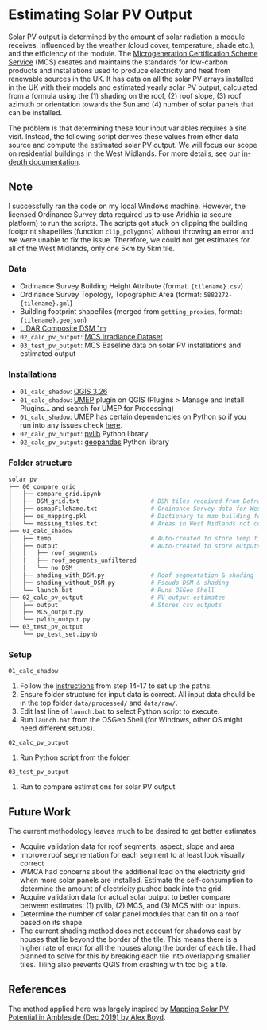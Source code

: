 # Estimating Solar PV Output
Solar PV output is determined by the amount of solar radiation a module receives, influenced by the weather (cloud cover, temperature, shade etc.), and the efficiency of the module. The [Microgeneration Certification Scheme Service](https://mcscertified.com/) (MCS) creates and maintains the standards for low-carbon products and installations used to produce electricity and heat from renewable sources in the UK. It has data on all the solar PV arrays installed in the UK with their models and estimated yearly solar PV output, calculated from a formula using the (1) shading on the roof, (2) roof slope, (3) roof azimuth or orientation towards the Sun and (4) number of solar panels that can be installed.

The problem is that determining these four input variables requires a site visit. Instead, the following script derives these values from other data source and compute the estimated solar PV output. We will focus our scope on residential buildings in the West Midlands. For more details, see our [in-depth documentation](https://github.com/DSSGxUK/s22_wmca/blob/main/technical_docs/02A_EstimatingSolarPV.pdf).

## Note
I successfully ran the code on my local Windows machine. However, the licensed Ordinance Survey data required us to use Aridhia (a secure platform) to run the scripts. The scripts got stuck on clipping the building footprint shapefiles (function `clip_polygons`) without throwing an error and we were unable to fix the issue. Therefore, we could not get estimates for all of the West Midlands, only one 5km by 5km tile.

### Data
- Ordinance Survey Building Height Attribute (format: `{tilename}.csv`)
- Ordinance Survey Topology, Topographic Area (format: `5882272-{tilename}.gml`)
- Building footprint shapefiles (merged from `getting_proxies`, format: `{tilename}.geojson`)
- [LIDAR Composite DSM 1m](https://environment.data.gov.uk/DefraDataDownload/?Mode=survey)
- `02_calc_pv_output`: [MCS Irradiance Dataset](https://www.google.com/url?sa=t&rct=j&q=&esrc=s&source=web&cd=&ved=2ahUKEwi2upKmosv5AhWTiFwKHRy2CSAQFnoECBIQAQ&url=https%3A%2F%2Fmcscertified.com%2Fwp-content%2Fuploads%2F2019%2F08%2FIrradiance-Datasets.xlsx&usg=AOvVaw27Q48eb99hbZqKVtBAbKzr)
- `03_test_pv_output`: MCS Baseline data on solar PV installations and estimated output

### Installations
- `01_calc_shadow`: [QGIS 3.26](https://www.qgis.org/en/site/forusers/download.html)
- `01_calc_shadow`: [UMEP](https://umep-docs.readthedocs.io/en/latest/) plugin on QGIS (Plugins > Manage and Install Plugins… and search for UMEP for Processing)
- `01_calc_shadow`: UMEP has certain dependencies on Python so if you run into any issues check [here](https://umep-docs.readthedocs.io/projects/tutorial/en/latest/Tutorials/PythonProcessing1.html?highlight=dependencies).
- `02_calc_pv_output`: [pvlib](https://pvlib-python.readthedocs.io/en/stable/user_guide/package_overview.html) Python library
- `02_calc_pv_output`: [geopandas](https://geopandas.org/en/stable/getting_started/install.html) Python library

### Folder structure
```bash
solar pv
├── 00_compare_grid   
│   ├── compare_grid.ipynb	            
│   ├── DSM_grid.txt                    # DSM tiles received from Defra
│   ├── osmapFileName.txt               # Ordinance Survey data for West Midlands
│   ├── os_mapping.pkl                  # Dictionary to map building footprint files and DSM data
│   └── missing_tiles.txt               # Areas in West Midlands not covered by DSM
├── 01_calc_shadow              
│   ├── temp                            # Auto-created to store temp files
│   ├── output                          # Auto-created to store outputs
│   │   ├── roof_segments	    
│   │   ├── roof_segments_unfiltered
│   │   └── no_DSM
│   ├── shading_with_DSM.py             # Roof segmentation & shading
│   ├── shading_without_DSM.py          # Pseudo-DSM & shading
│   └── launch.bat                      # Runs OSGeo Shell
├── 02_calc_pv_output                   # PV output estimates
│   ├── output                          # Stores csv outputs
│   ├── MCS_output.py	
│   └── pvlib_output.py
└── 03_test_pv_output					
    └── pv_test_set.ipynb  
```
    
### Setup
`01_calc_shadow`
1. Follow the [instructions](https://www.qgistutorials.com/en/docs/running_qgis_jobs.html) from step 14-17 to set up the paths.
2. Ensure folder structure for input data is correct. All input data should be in the top folder `data/processed/` and `data/raw/`.
3. Edit last line of `launch.bat` to select Python script to execute.
4. Run `launch.bat` from the OSGeo Shell (for Windows, other OS might need different setups).

`02_calc_pv_output`
1. Run Python script from the folder.

`03_test_pv_output`
1. Run to compare estimations for solar PV output

## Future Work
The current methodology leaves much to be desired to get better estimates:
- Acquire validation data for roof segments, aspect, slope and area
- Improve roof segmentation for each segment to at least look visually correct
- WMCA had concerns about the additional load on the electricity grid when more solar panels are installed. Estimate the self-consumption to determine the amount of electricity pushed back into the grid.
- Acquire validation data for actual solar output to better compare between estimates: (1) pvlib, (2) MCS, and (3) MCS with our inputs.
- Determine the number of solar panel modules that can fit on a roof based on its shape
- The current shading method does not account for shadows cast by houses that lie beyond the border of the tile. This means there is a higher rate of error for all the houses along the border of each tile. I had planned to solve for this by breaking each tile into overlapping smaller tiles. Tiling also prevents QGIS from crashing with too big a tile.

## References
The method applied here was largely inspired by [Mapping Solar PV Potential in Ambleside (Dec 2019) by Alex Boyd](https://aafaf.uk/uploads/7/2/0/5/72055569/mapping_solar_pv_potential_in_ambleside__final_updated__jan_2020.pdf). 
